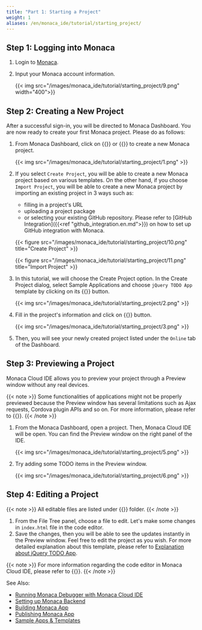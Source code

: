 ```yaml
---
title: "Part 1: Starting a Project"
weight: 1
aliases: /en/monaca_ide/tutorial/starting_project/
---
```


## Step 1: Logging into Monaca

1.  Login to [Monaca](https://monaca.mobi/en/login).
2.  Input your Monaca account information.

    {{< img src="/images/monaca_ide/tutorial/starting_project/9.png" width="400">}}

## Step 2: Creating a New Project

After a successful sign-in, you will be directed to Monaca Dashboard.
You are now ready to create your first Monaca project. Please do as
follows:

1.  From Monaca Dashboard, click on {{<guilabel name="Create Project">}} or {{<guilabel name="Import Project">}} to create a new Monaca project.

    {{< img src="/images/monaca_ide/tutorial/starting_project/1.png" >}}

2.  If you select `Create Project`, you will be able to create a new
    Monaca project based on various templates. On the other hand, if you
    choose `Import Project`, you will be able to create a new Monaca
    project by importing an existing project in 3 ways such as:

    -   filling in a project's URL
    -   uploading a project package
    -   or selecting your existing GitHub repository. Please refer to [GitHub Integration]({{<ref "github_integration.en.md">}}) on how to set up GitHub integration with Monaca.

    {{< figure src="/images/monaca_ide/tutorial/starting_project/10.png" title="Create Project" >}}

    {{< figure src="/images/monaca_ide/tutorial/starting_project/11.png" title="Import Project" >}}

3.  In this tutorial, we will choose the Create Project option. In the
    Create Project dialog, select Sample Applications and choose
    `jQuery TODO App` template by clicking on its {{<guilabel name="Create New">}} button.

    {{< img src="/images/monaca_ide/tutorial/starting_project/2.png" >}}

4.  Fill in the project's information and click on {{<guilabel name="Make Project">}} button.

    {{< img src="/images/monaca_ide/tutorial/starting_project/3.png" >}}

5.  Then, you will see your newly created project listed under the
    `Online` tab of the Dashboard.

## Step 3: Previewing a Project

Monaca Cloud IDE allows you to preview your project through a Preview
window without any real devices.

{{< note >}}
    Some functionalities of applications might not be properly previewed
    because the Preview window has several limitations such as Ajax
    requests, Cordova plugin APIs and so on. For more information, please
    refer to {{<link href="/en/products_guide/monaca_ide/overview#live-preivew-limitations" title="Usage and Limitation of Live Preview" >}}.
{{< /note >}}

1.  From the Monaca Dashboard, open a project. Then, Monaca Cloud IDE
    will be open. You can find the Preview window on the right panel of
    the IDE.

    {{< img src="/images/monaca_ide/tutorial/starting_project/5.png" >}}

2.  Try adding some TODO items in the Preview window.

    {{< img src="/images/monaca_ide/tutorial/starting_project/6.png" >}}

## Step 4: Editing a Project

{{< note >}}
    All editable files are listed under {{<guilabel name="www/">}} folder.
{{< /note >}}

1.  From the File Tree panel, choose a file to edit. Let's make some
    changes in `index.html` file in the code editor.
2.  Save the changes, then you will be able to see the updates instantly
    in the Preview window. Feel free to edit the project as you wish.
    For more detailed explanation about this template, please refer to
    [Explanation about jQuery TODO App](/en/sampleapp/samples/todo/).

{{< note >}}
    For more information regarding the code editor in Monaca Cloud IDE,
    please refer to {{<link href="/en/products_guide/monaca_ide/overview/#code-editor" title="Code Editor">}}.
{{< /note >}}


See Also:

- [Running Monaca Debugger with Monaca Cloud IDE](../testing_debugging/)
- [Setting up Monaca Backend](../adding_backend/)
- [Building Monaca App](../building_app/)
- [Publishing Monaca App](../publishing_app/)
- [Sample Apps & Templates](/en/sampleapp/samples)
